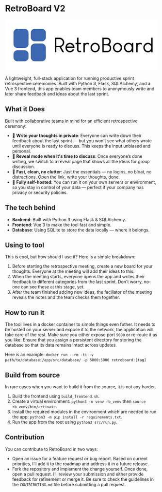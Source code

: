 # RetroBoard V2

![Banner](.github/retroboard-banner.png)

A lightweight, full-stack application for running productive sprint retrospective ceremonies. Built with Python 3, Flask, SQLAlchemy, and a Vue 3 frontend, this app enables team members to anonymously write and later share feedback and ideas about the last sprint.

## What it Does

Built with collaborative teams in mind for an efficient retrospective ceremony:

* 🧠 **Write your thoughts in private**: Everyone can write down their feedback about the last sprint — but you won’t see what others wrote until everyone is ready to discuss. This keeps the input unbiased and personal.
* 👀 **Reveal mode when it's time to discuss**: Once everyone’s done writing, we switch to a reveal page that shows all the ideas for group discussion.
* 🚀 **Fast, clean, no clutter**: Just the essentials — no logins, no bloat, no distractions. Open the link, write your thoughts, done.
* 🔐 **Fully self-hosted**: You can run it on your own servers or environment, so you stay in control of your data — perfect if your company has privacy or security policies.

## The tech behind

* **Backend**: Built with Python 3 using Flask & SQLAlchemy.
* **Frontend**: Vue 3 to make the tool fast and simple.
* **Database**: Using SQLite to store the data locally — where it belongs.

## Using to tool

This is cool, but how should I use it? Here is a simple breakdown:

1. Before starting the retrospective meeting, create a new board for your thoughts. Everyone at the meeting will add their ideas to this.
2. When the meeting starts, everyone opens the app and writes their feedback to different categories from the last sprint. Don't worry, no-one can see these at this stage, yet.
3. After the team finished adding new ideas, the faciliator of the meeting reveals the notes and the team checks them together.

## How to run it

The tool lives in a docker container to simple things even futher. It needs to be hosted on your server and expose it to the network, the application will take care of the rest. Make sure you either expose port `5000` or re-route it as you like. Ensure that you assign a persistent directory for storing the database so that its data remains intact across updates.

Here is an example:
```docker run --rm -ti -v path/to/database:/app/src/database/ -p 5000:5000 retroboard:[tag]```

## Build from source

In rare cases when you want to build it from the source, it is not any harder.

1. Build the frontend using `build_frontend.sh`.
2. Create a virtual environment: `python3 -m venv rb_venv` then `source rb_venv/bin/activate`.
3. Install the required modules in the environment which are needed to run the app: `python3 -m pip install -r requirements.txt`.
4. Run the app from the root using `python3 src/run.py`.

## Contribution

You can contribute to RetroBoard in two ways:

* Open an issue for a feature request or bug report. Based on current priorities, I’ll add it to the roadmap and address it in a future release.
* Fork the repository and implement the change yourself. Once done, open a pull request. I’ll review your submission and either provide feedback for refinement or merge it. Be sure to check the guidelines in the `CONTRIBUTING.md` file before submitting a pull request.
